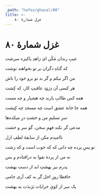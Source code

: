 ```yaml
---
_path: "hafez/ghazal/80"
title: >-
    غزل شمارهٔ ۸۰
---
```

# غزل شمارهٔ ۸۰

<div class="b" id="bn1"><div class="m1"><p>عیبِ رندان مَکُن ای زاهدِ پاکیزه سرشت</p></div>
<div class="m2"><p>که گناهِ دگران بر تو نخواهند نوشت</p></div></div>
<div class="b" id="bn2"><div class="m1"><p>من اگر نیکم و گر بد تو برو خود را باش</p></div>
<div class="m2"><p>هر کسی آن دِرَوَد عاقبتِ کار، که کِشت</p></div></div>
<div class="b" id="bn3"><div class="m1"><p>همه کس طالبِ یارند چه هشیار و چه مست</p></div>
<div class="m2"><p>همه جا خانهٔ عشق است چه مسجد چه کِنِشت</p></div></div>
<div class="b" id="bn4"><div class="m1"><p>سرِ تسلیمِ من و خشتِ درِ میکده‌ها</p></div>
<div class="m2"><p>مدعی گر نکند فهمِ سخن، گو سر و خشت</p></div></div>
<div class="b" id="bn5"><div class="m1"><p>ناامیدم مکن از سابقهٔ لطفِ ازل</p></div>
<div class="m2"><p>تو پسِ پرده چه دانی که که خوب است و که زشت</p></div></div>
<div class="b" id="bn6"><div class="m1"><p>نه من از پردهٔ تقوا به درافتادم و بس</p></div>
<div class="m2"><p>پدرم نیز بهشتِ ابد از دست بهشت</p></div></div>
<div class="b" id="bn7"><div class="m1"><p>حافظا روزِ اجل گر به کف آری جامی</p></div>
<div class="m2"><p>یک سر از کویِ خرابات بَرَندَت به بهشت</p></div></div>
